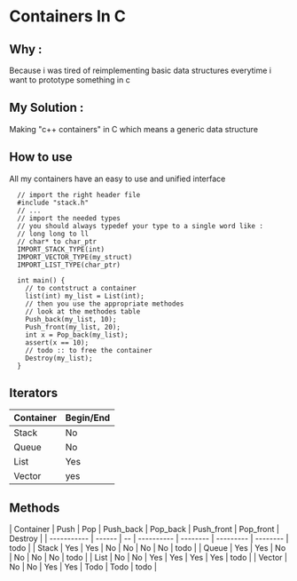 # Containers In C

## Why :
Because i was tired of reimplementing basic data structures everytime i want to prototype something in c

## My Solution :
Making "c++ containers" in C which means a generic data structure

## How to use
All my containers have an easy to use and unified interface

```
  // import the right header file
  #include "stack.h"
  // ...
  // import the needed types
  // you should always typedef your type to a single word like :
  // long long to ll
  // char* to char_ptr
  IMPORT_STACK_TYPE(int)
  IMPORT_VECTOR_TYPE(my_struct)
  IMPORT_LIST_TYPE(char_ptr)

  int main() {
    // to contstruct a container
    list(int) my_list = List(int);
    // then you use the appropriate methodes
    // look at the methodes table 
    Push_back(my_list, 10);
    Push_front(my_list, 20);
    int x = Pop_back(my_list);
    assert(x == 10);
    // todo :: to free the container
    Destroy(my_list);
  }
```

## Iterators

| Container   | Begin/End   |
| ----------- | ----------- |
| Stack       | No          |
| Queue       | No          |
| List        | Yes         |
| Vector      | yes         |

## Methods

| Container   | Push   | Pop | Push_back   | Pop_back | Push_front | Pop_front | Destroy |
| ----------- | ------ | --  | ----------  | -------- | ---------  | --------  | todo    |
| Stack       | Yes    | Yes | No          | No       | No         | No        | todo    |
| Queue       | Yes    | Yes | No          | No       | No         | No        | todo    |
| List        | No     | No  | Yes         | Yes      | Yes        | Yes       | todo    |
| Vector      | No     | No  | Yes         | Yes      | Todo       | Todo      | todo    |
